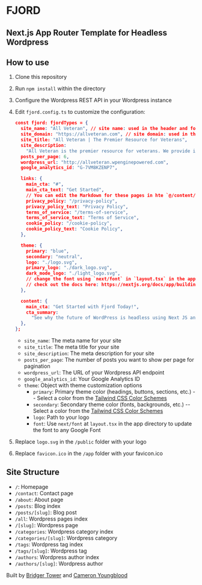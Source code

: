 # **FJORD**

## **Next.js App Router Template for Headless Wordpress**

## How to use

1. Clone this repository
2. Run `npm install` within the directory
3. Configure the Wordpress REST API in your Wordpress instance
4. Edit `fjord.config.ts` to customize the configuration:

    ```json
    const fjord: fjordTypes = {
      site_name: "All Veteran", // site name: used in the header and footer
      site_domain: "https://allveteran.com", // site domain: used in the sitemap
      site_title: "All Veteran | The Premier Resource for Veterans",
      site_description:
        "All Veteran is the premier resource for veterans. We provide information on benefits, jobs, education, and more.",
      posts_per_page: 6,
      wordpress_url: "http://allveteran.wpenginepowered.com",
      google_analytics_id: "G-7VM8KZENP7",

      links: {
        main_cta: "#",
        main_cta_text: "Get Started",
        // You can edit the Markdown for these pages in hte `@/content/...` directory.
        privacy_policy: "/privacy-policy",
        privacy_policy_text: "Privacy Policy",
        terms_of_service: "/terms-of-service",
        terms_of_service_text: "Terms of Service",
        cookie_policy: "/cookie-policy",
        cookie_policy_text: "Cookie Policy",
      },

      theme: {
        primary: "blue",
        secondary: "neutral",
        logo: "./logo.svg",
        primary_logo: "./dark_logo.svg",
        dark_mode_logo: "./light_logo.svg",
        // change the font using `next/font` in `layout.tsx` in the app directory.
        // check out the docs here: https://nextjs.org/docs/app/building-your-application/optimizing/fonts#google-fonts
      },

      content: {
        main_cta: "Get Started with Fjord Today!",
        cta_summary:
          "See why the future of WordPress is headless using Next JS and Tailwind.",
      },
    };
    ```

   - `site_name`: The meta name for your site
   - `site_title`: The meta title for your site
   - `site_description`: The meta description for your site
   - `posts_per_page`: The number of posts you want to show per page for pagination
   - `wordpress_url`: The URL of your Wordpress API endpoint
   - `google_analytics_id`: Your Google Analytics ID
   - `theme`: Object with theme customization options
       - `primary`: Primary theme color (headings, buttons, sections, etc.) -- Select a color from the [Tailwind CSS Color Schemes](https://tailwindcss.com/docs/customizing-colors)
       - `secondary`: Secondary theme color (fonts, backgrounds, etc.) -- Select a color from the [Tailwind CSS Color Schemes](https://tailwindcss.com/docs/customizing-colors)
       - `logo`: Path to your logo
       - `font`: Use `next/font` at `layout.tsx` in the app directory to update the font to any Google Font

5. Replace `logo.svg` in the `/public` folder with your logo
6. Replace `favicon.ico` in the `/app` folder with your favicon.ico

## Site Structure

- `/`: Homepage
- `/contact`: Contact page
- `/about`: About page
- `/posts`: Blog index
- `/posts/[slug]`: Blog post
- `/all`: Wordpress pages index
- `/[slug]`: Wordpress page
- `/categories`: Wordpress category index
- `/categories/[slug]`: Wordpress category
- `/tags`: Wordpress tag index
- `/tags/[slug]`: Wordpress tag
- `/authors`: Wordpress author index
- `/authors/[slug]`: Wordpress author

Built by [Bridger Tower](https://bridger.to) and [Cameron Youngblood](https://cameronyoungblood.com)
